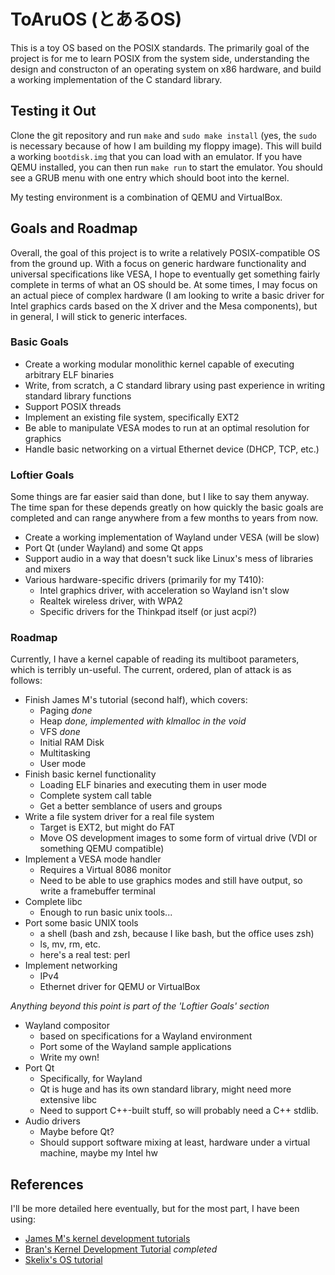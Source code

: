 # ToAruOS (とあるOS) #
This is a toy OS based on the POSIX standards. The primarily goal of the project is for me to learn POSIX from the system side, understanding the design and constructon of an operating system on x86 hardware, and build a working implementation of the C standard library.

## Testing it Out ##
Clone the git repository and run `make` and `sudo make install` (yes, the `sudo` is necessary because of how I am building my floppy image). This will build a working `bootdisk.img` that you can load with an emulator. If you have QEMU installed, you can then run `make run` to start the emulator. You should see a GRUB menu with one entry which should boot into the kernel.

My testing environment is a combination of QEMU and VirtualBox.

## Goals and Roadmap ##
Overall, the goal of this project is to write a relatively POSIX-compatible OS from the ground up. With a focus on generic hardware functionality and universal specifications like VESA, I hope to eventually get something fairly complete in terms of what an OS should be. At some times, I may focus on an actual piece of complex hardware (I am looking to write a basic driver for Intel graphics cards based on the X driver and the Mesa components), but in general, I will stick to generic interfaces.

### Basic Goals ###
* Create a working modular monolithic kernel capable of executing arbitrary ELF binaries
* Write, from scratch, a C standard library using past experience in writing standard library functions
* Support POSIX threads
* Implement an existing file system, specifically EXT2
* Be able to manipulate VESA modes to run at an optimal resolution for graphics
* Handle basic networking on a virtual Ethernet device (DHCP, TCP, etc.)

### Loftier Goals ###
Some things are far easier said than done, but I like to say them anyway. The time span for these depends greatly on how quickly the basic goals are completed and can range anywhere from a few months to years from now.

* Create a working implementation of Wayland under VESA (will be slow)
* Port Qt (under Wayland) and some Qt apps
* Support audio in a way that doesn't suck like Linux's mess of libraries and mixers
* Various hardware-specific drivers (primarily for my T410):
    * Intel graphics driver, with acceleration so Wayland isn't slow
    * Realtek wireless driver, with WPA2
    * Specific drivers for the Thinkpad itself (or just acpi?)

### Roadmap ###
Currently, I have a kernel capable of reading its multiboot parameters, which is terribly un-useful. The current, ordered, plan of attack is as follows:

* Finish James M's tutorial (second half), which covers:
    * Paging *done*
    * Heap *done, implemented with klmalloc in the void*
    * VFS *done*
    * Initial RAM Disk
    * Multitasking
    * User mode
* Finish basic kernel functionality
    * Loading ELF binaries and executing them in user mode
    * Complete system call table
    * Get a better semblance of users and groups
* Write a file system driver for a real file system
    * Target is EXT2, but might do FAT
    * Move OS development images to some form of virtual drive (VDI or something QEMU compatible)
* Implement a VESA mode handler
    * Requires a Virtual 8086 monitor
    * Need to be able to use graphics modes and still have output, so write a framebuffer terminal
* Complete libc
    * Enough to run basic unix tools...
* Port some basic UNIX tools
    * a shell (bash and zsh, because I like bash, but the office uses zsh)
    * ls, mv, rm, etc.
    * here's a real test: perl
* Implement networking
    * IPv4
    * Ethernet driver for QEMU or VirtualBox

*Anything beyond this point is part of the 'Loftier Goals' section*

* Wayland compositor
    * based on specifications for a Wayland environment
    * Port some of the Wayland sample applications
    * Write my own!
* Port Qt
    * Specifically, for Wayland
    * Qt is huge and has its own standard library, might need more extensive libc
    * Need to support C++-built stuff, so will probably need a C++ stdlib.
* Audio drivers
    * Maybe before Qt?
    * Should support software mixing at least, hardware under a virtual machine, maybe my Intel hw

## References ##
I'll be more detailed here eventually, but for the most part, I have been using:

* [James M's kernel development tutorials](http://www.jamesmolloy.co.uk/tutorial_html/index.html)
* [Bran's Kernel Development Tutorial](http://www.osdever.net/bkerndev/) *completed*
* [Skelix's OS tutorial](http://en.skelix.org/skelixos/)

